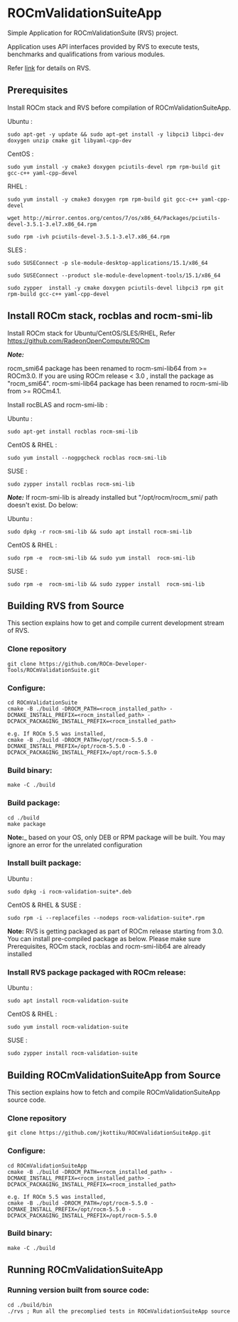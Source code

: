 # ROCmValidationSuiteApp
Simple Application for ROCmValidationSuite (RVS) project.

Application uses API interfaces provided by RVS to execute tests, benchmarks and qualifications from various modules. 

Refer [link](https://github.com/ROCm-Developer-Tools/ROCmValidationSuite) for details on RVS.

## Prerequisites 
Install ROCm stack and RVS before compilation of ROCmValidationSuiteApp.

Ubuntu :

    sudo apt-get -y update && sudo apt-get install -y libpci3 libpci-dev doxygen unzip cmake git libyaml-cpp-dev

CentOS :

    sudo yum install -y cmake3 doxygen pciutils-devel rpm rpm-build git gcc-c++ yaml-cpp-devel
 
RHEL :

    sudo yum install -y cmake3 doxygen rpm rpm-build git gcc-c++ yaml-cpp-devel
        
    wget http://mirror.centos.org/centos/7/os/x86_64/Packages/pciutils-devel-3.5.1-3.el7.x86_64.rpm
        
    sudo rpm -ivh pciutils-devel-3.5.1-3.el7.x86_64.rpm
		
SLES :

    sudo SUSEConnect -p sle-module-desktop-applications/15.1/x86_64
       
    sudo SUSEConnect --product sle-module-development-tools/15.1/x86_64
       
    sudo zypper  install -y cmake doxygen pciutils-devel libpci3 rpm git rpm-build gcc-c++ yaml-cpp-devel

## Install ROCm stack, rocblas and rocm-smi-lib
Install ROCm stack for Ubuntu/CentOS/SLES/RHEL, Refer https://github.com/RadeonOpenCompute/ROCm

_**Note:**_

rocm_smi64 package has been renamed to rocm-smi-lib64 from >= ROCm3.0. If you are using ROCm release < 3.0 , install the package as "rocm_smi64".
rocm-smi-lib64 package has been renamed to rocm-smi-lib from >= ROCm4.1.
 
Install rocBLAS and rocm-smi-lib : 

Ubuntu :

    sudo apt-get install rocblas rocm-smi-lib
   
CentOS & RHEL :

    sudo yum install --nogpgcheck rocblas rocm-smi-lib
   
SUSE :

    sudo zypper install rocblas rocm-smi-lib

_**Note:**_
If  rocm-smi-lib is already installed but "/opt/rocm/rocm_smi/ path doesn't exist. Do below:

Ubuntu :

    sudo dpkg -r rocm-smi-lib && sudo apt install rocm-smi-lib

CentOS & RHEL :

    sudo rpm -e  rocm-smi-lib && sudo yum install  rocm-smi-lib

SUSE :

    sudo rpm -e  rocm-smi-lib && sudo zypper install  rocm-smi-lib

## Building RVS from Source
This section explains how to get and compile current development stream of RVS.

### Clone repository

    git clone https://github.com/ROCm-Developer-Tools/ROCmValidationSuite.git

### Configure:

    cd ROCmValidationSuite
    cmake -B ./build -DROCM_PATH=<rocm_installed_path> -DCMAKE_INSTALL_PREFIX=<rocm_installed_path> -DCPACK_PACKAGING_INSTALL_PREFIX=<rocm_installed_path>

    e.g. If ROCm 5.5 was installed,
    cmake -B ./build -DROCM_PATH=/opt/rocm-5.5.0 -DCMAKE_INSTALL_PREFIX=/opt/rocm-5.5.0 -DCPACK_PACKAGING_INSTALL_PREFIX=/opt/rocm-5.5.0

### Build binary:

    make -C ./build

### Build package:

    cd ./build
    make package

**Note:**_ based on your OS, only DEB or RPM package will be built. You may
ignore an error for the unrelated configuration

### Install built package:

Ubuntu :

    sudo dpkg -i rocm-validation-suite*.deb

CentOS & RHEL & SUSE :

    sudo rpm -i --replacefiles --nodeps rocm-validation-suite*.rpm

**Note:**
RVS is getting packaged as part of ROCm release starting from 3.0. You can install pre-compiled package as below.
Please make sure Prerequisites, ROCm stack, rocblas and rocm-smi-lib64 are already installed

### Install RVS package packaged with ROCm release:

Ubuntu :

    sudo apt install rocm-validation-suite

CentOS & RHEL :

    sudo yum install rocm-validation-suite

SUSE :

    sudo zypper install rocm-validation-suite


## Building ROCmValidationSuiteApp from Source
This section explains how to fetch and compile ROCmValidationSuiteApp source code.

### Clone repository

    git clone https://github.com/jkottiku/ROCmValidationSuiteApp.git

### Configure:

    cd ROCmValidationSuiteApp
    cmake -B ./build -DROCM_PATH=<rocm_installed_path> -DCMAKE_INSTALL_PREFIX=<rocm_installed_path> -DCPACK_PACKAGING_INSTALL_PREFIX=<rocm_installed_path>

    e.g. If ROCm 5.5 was installed,
    cmake -B ./build -DROCM_PATH=/opt/rocm-5.5.0 -DCMAKE_INSTALL_PREFIX=/opt/rocm-5.5.0 -DCPACK_PACKAGING_INSTALL_PREFIX=/opt/rocm-5.5.0

### Build binary:

    make -C ./build

## Running ROCmValidationSuiteApp

### Running version built from source code:

    cd ./build/bin
    ./rvs ; Run all the precomplied tests in ROCmValidationSuiteApp source
